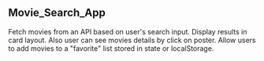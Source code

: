 
<h2>Movie_Search_App</h2>
Fetch movies from an API based on user's search input. Display results in card layout. Also user can see movies details by click on poster. Allow users to add movies to a "favorite" list stored in state or localStorage.


